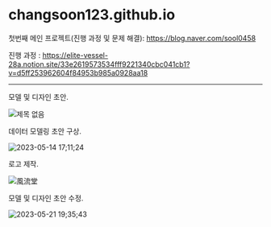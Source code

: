 # changsoon123.github.io


첫번째 메인 프로젝트(진행 과정 및 문제 해결): https://blog.naver.com/sool0458 


진행 과정 : https://elite-vessel-28a.notion.site/33e2619573534fff9221340cbc041cb1?v=d5ff253962604f84953b985a0928aa18


----------------------------------------------------------------------------------------------------------------------------------


모델 및 디자인 초안.


![제목 없음](https://github.com/changsoon123/changsoon123.github.io/assets/125543793/88ed1032-7e3e-45c1-94a5-1e4c51dc0ed1)



데이터 모델링 초안 구상. 


![2023-05-14 17;11;24](https://github.com/changsoon123/changsoon123.github.io/assets/125543793/11e05f14-334e-407d-9483-344717fd3cf9)



로고 제작.


![風流堂](https://github.com/changsoon123/changsoon123.github.io/assets/125543793/cee3e275-86ec-4d22-95b0-bbb960b669da)



모델 및 디자인 초안 수정.


![2023-05-21 19;35;43](https://github.com/changsoon123/changsoon123.github.io/assets/125543793/833ced8b-f7c1-47d9-9ad5-f0fae9a7aea8)
